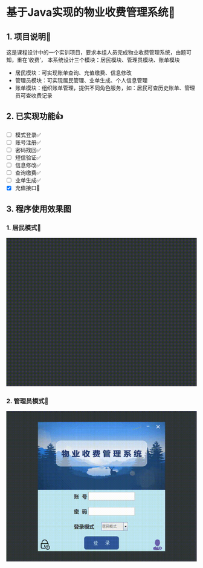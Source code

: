 # 基于Java实现的物业收费管理系统:memo:
## 1. 项目说明:facepunch:
这是课程设计中的一个实训项目，要求本组人员完成物业收费管理系统，由题可知，重在‘收费’，
本系统设计三个模块：居民模块、管理员模块、账单模块
- 居民模块：可实现账单查询、充值缴费、信息修改
- 管理员模块：可实现居民管理、业单生成、个人信息管理
- 账单模块：组织账单管理，提供不同角色服务，如：居民可查历史账单、管理员可查收费记录

## 2. 已实现功能:thumbsup:
- [ ] 模式登录:white_check_mark:
- [ ] 账号注册:white_check_mark:
- [ ] 密码找回:white_check_mark:
- [ ] 短信验证:white_check_mark:
- [ ] 信息修改:white_check_mark:
- [ ] 查询缴费:white_check_mark:
- [ ] 业单生成:white_check_mark:
- [x] 充值接口:red_circle:

## 3. 程序使用效果图
### 1. 居民模式:rocket:
![imgae](https://github.com/MartyAlien/program/blob/master/01.gif)
### 2. 管理员模式:rocket:
![imgae](https://github.com/MartyAlien/program/blob/master/02.gif)
 



